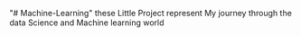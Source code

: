 "# Machine-Learning" 
these Little Project represent My journey through the data Science and Machine learning world